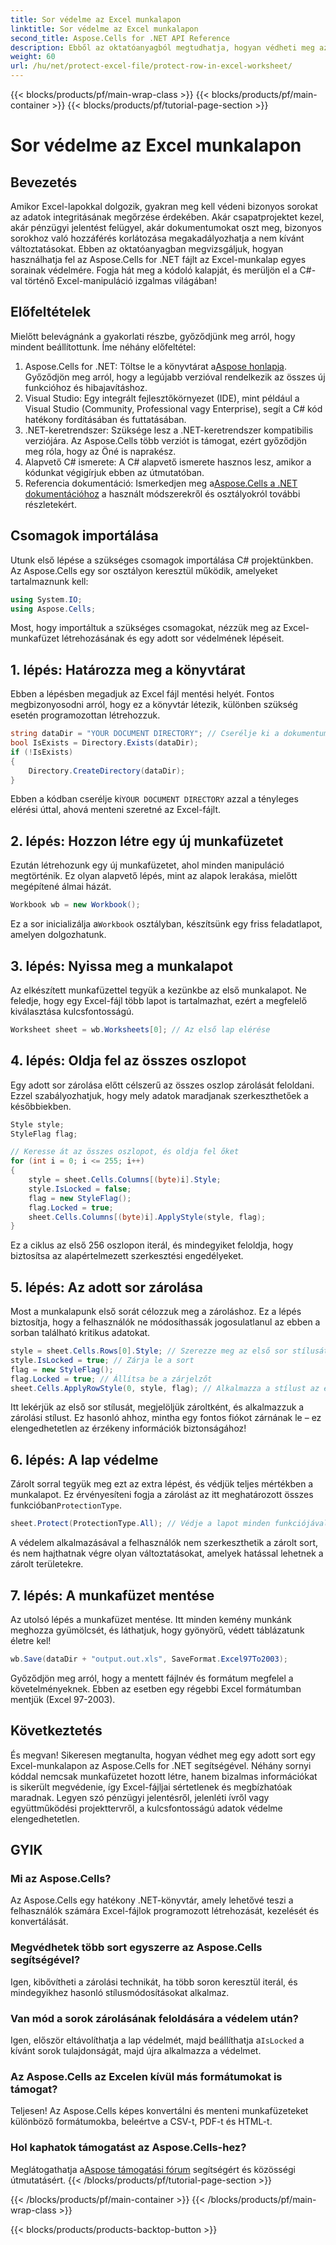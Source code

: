 ```yaml
---
title: Sor védelme az Excel munkalapon
linktitle: Sor védelme az Excel munkalapon
second_title: Aspose.Cells for .NET API Reference
description: Ebből az oktatóanyagból megtudhatja, hogyan védheti meg az Excel-táblázatok sorait az Aspose.Cells for .NET használatával. Lépésről lépésre bemutató C# nyelven.
weight: 60
url: /hu/net/protect-excel-file/protect-row-in-excel-worksheet/
---
```


{{< blocks/products/pf/main-wrap-class >}}
{{< blocks/products/pf/main-container >}}
{{< blocks/products/pf/tutorial-page-section >}}

# Sor védelme az Excel munkalapon

## Bevezetés

Amikor Excel-lapokkal dolgozik, gyakran meg kell védeni bizonyos sorokat az adatok integritásának megőrzése érdekében. Akár csapatprojektet kezel, akár pénzügyi jelentést felügyel, akár dokumentumokat oszt meg, bizonyos sorokhoz való hozzáférés korlátozása megakadályozhatja a nem kívánt változtatásokat. Ebben az oktatóanyagban megvizsgáljuk, hogyan használhatja fel az Aspose.Cells for .NET fájlt az Excel-munkalap egyes sorainak védelmére. Fogja hát meg a kódoló kalapját, és merüljön el a C#-val történő Excel-manipuláció izgalmas világában!

## Előfeltételek

Mielőtt belevágnánk a gyakorlati részbe, győződjünk meg arról, hogy mindent beállítottunk. Íme néhány előfeltétel:

1.  Aspose.Cells for .NET: Töltse le a könyvtárat a[Aspose honlapja](https://releases.aspose.com/cells/net/). Győződjön meg arról, hogy a legújabb verzióval rendelkezik az összes új funkcióhoz és hibajavításhoz.
2. Visual Studio: Egy integrált fejlesztőkörnyezet (IDE), mint például a Visual Studio (Community, Professional vagy Enterprise), segít a C# kód hatékony fordításában és futtatásában.
3. .NET-keretrendszer: Szüksége lesz a .NET-keretrendszer kompatibilis verziójára. Az Aspose.Cells több verziót is támogat, ezért győződjön meg róla, hogy az Öné is naprakész. 
4. Alapvető C# ismerete: A C# alapvető ismerete hasznos lesz, amikor a kódunkat végigírjuk ebben az útmutatóban.
5.  Referencia dokumentáció: Ismerkedjen meg a[Aspose.Cells a .NET dokumentációhoz](https://reference.aspose.com/cells/net/) a használt módszerekről és osztályokról további részletekért.

## Csomagok importálása

Utunk első lépése a szükséges csomagok importálása C# projektünkben. Az Aspose.Cells egy sor osztályon keresztül működik, amelyeket tartalmaznunk kell:

```csharp
using System.IO;
using Aspose.Cells;
```

Most, hogy importáltuk a szükséges csomagokat, nézzük meg az Excel-munkafüzet létrehozásának és egy adott sor védelmének lépéseit. 

## 1. lépés: Határozza meg a könyvtárat

Ebben a lépésben megadjuk az Excel fájl mentési helyét. Fontos megbizonyosodni arról, hogy ez a könyvtár létezik, különben szükség esetén programozottan létrehozzuk.

```csharp
string dataDir = "YOUR DOCUMENT DIRECTORY"; // Cserélje ki a dokumentum elérési útját
bool IsExists = Directory.Exists(dataDir);
if (!IsExists)
{
    Directory.CreateDirectory(dataDir);
}
```
 Ebben a kódban cserélje ki`YOUR DOCUMENT DIRECTORY` azzal a tényleges elérési úttal, ahová menteni szeretné az Excel-fájlt.

## 2. lépés: Hozzon létre egy új munkafüzetet

Ezután létrehozunk egy új munkafüzetet, ahol minden manipuláció megtörténik. Ez olyan alapvető lépés, mint az alapok lerakása, mielőtt megépítené álmai házát.

```csharp
Workbook wb = new Workbook();
```
 Ez a sor inicializálja a`Workbook` osztályban, készítsünk egy friss feladatlapot, amelyen dolgozhatunk.

## 3. lépés: Nyissa meg a munkalapot

Az elkészített munkafüzettel tegyük a kezünkbe az első munkalapot. Ne feledje, hogy egy Excel-fájl több lapot is tartalmazhat, ezért a megfelelő kiválasztása kulcsfontosságú.

```csharp
Worksheet sheet = wb.Worksheets[0]; // Az első lap elérése
```

## 4. lépés: Oldja fel az összes oszlopot

Egy adott sor zárolása előtt célszerű az összes oszlop zárolását feloldani. Ezzel szabályozhatjuk, hogy mely adatok maradjanak szerkeszthetőek a későbbiekben.

```csharp
Style style;
StyleFlag flag;

// Keresse át az összes oszlopot, és oldja fel őket
for (int i = 0; i <= 255; i++)
{
    style = sheet.Cells.Columns[(byte)i].Style;
    style.IsLocked = false;
    flag = new StyleFlag();
    flag.Locked = true;
    sheet.Cells.Columns[(byte)i].ApplyStyle(style, flag);
}
```
Ez a ciklus az első 256 oszlopon iterál, és mindegyiket feloldja, hogy biztosítsa az alapértelmezett szerkesztési engedélyeket.

## 5. lépés: Az adott sor zárolása

Most a munkalapunk első sorát célozzuk meg a zároláshoz. Ez a lépés biztosítja, hogy a felhasználók ne módosíthassák jogosulatlanul az ebben a sorban található kritikus adatokat.

```csharp
style = sheet.Cells.Rows[0].Style; // Szerezze meg az első sor stílusát
style.IsLocked = true; // Zárja le a sort
flag = new StyleFlag();
flag.Locked = true; // Állítsa be a zárjelzőt
sheet.Cells.ApplyRowStyle(0, style, flag); // Alkalmazza a stílust az első sorra
```
Itt lekérjük az első sor stílusát, megjelöljük zároltként, és alkalmazzuk a zárolási stílust. Ez hasonló ahhoz, mintha egy fontos fiókot zárnának le – ez elengedhetetlen az érzékeny információk biztonságához!

## 6. lépés: A lap védelme

 Zárolt sorral tegyük meg ezt az extra lépést, és védjük teljes mértékben a munkalapot. Ez érvényesíteni fogja a zárolást az itt meghatározott összes funkcióban`ProtectionType`.

```csharp
sheet.Protect(ProtectionType.All); // Védje a lapot minden funkciójával
```
A védelem alkalmazásával a felhasználók nem szerkeszthetik a zárolt sort, és nem hajthatnak végre olyan változtatásokat, amelyek hatással lehetnek a zárolt területekre.

## 7. lépés: A munkafüzet mentése

Az utolsó lépés a munkafüzet mentése. Itt minden kemény munkánk meghozza gyümölcsét, és láthatjuk, hogy gyönyörű, védett táblázatunk életre kel!

```csharp
wb.Save(dataDir + "output.out.xls", SaveFormat.Excel97To2003);
```
Győződjön meg arról, hogy a mentett fájlnév és formátum megfelel a követelményeknek. Ebben az esetben egy régebbi Excel formátumban mentjük (Excel 97-2003).

## Következtetés

És megvan! Sikeresen megtanulta, hogyan védhet meg egy adott sort egy Excel-munkalapon az Aspose.Cells for .NET segítségével. Néhány sornyi kóddal nemcsak munkafüzetet hozott létre, hanem bizalmas információkat is sikerült megvédenie, így Excel-fájljai sértetlenek és megbízhatóak maradnak. Legyen szó pénzügyi jelentésről, jelenléti ívről vagy együttműködési projekttervről, a kulcsfontosságú adatok védelme elengedhetetlen. 

## GYIK

### Mi az Aspose.Cells?
Az Aspose.Cells egy hatékony .NET-könyvtár, amely lehetővé teszi a felhasználók számára Excel-fájlok programozott létrehozását, kezelését és konvertálását.

### Megvédhetek több sort egyszerre az Aspose.Cells segítségével?
Igen, kibővítheti a zárolási technikát, ha több soron keresztül iterál, és mindegyikhez hasonló stílusmódosításokat alkalmaz.

### Van mód a sorok zárolásának feloldására a védelem után?
 Igen, először eltávolíthatja a lap védelmét, majd beállíthatja a`IsLocked` a kívánt sorok tulajdonságát, majd újra alkalmazza a védelmet.

### Az Aspose.Cells az Excelen kívül más formátumokat is támogat?
Teljesen! Az Aspose.Cells képes konvertálni és menteni munkafüzeteket különböző formátumokba, beleértve a CSV-t, PDF-t és HTML-t.

### Hol kaphatok támogatást az Aspose.Cells-hez?
 Meglátogathatja a[Aspose támogatási fórum](https://forum.aspose.com/c/cells/9) segítségért és közösségi útmutatásért.
{{< /blocks/products/pf/tutorial-page-section >}}

{{< /blocks/products/pf/main-container >}}
{{< /blocks/products/pf/main-wrap-class >}}

{{< blocks/products/products-backtop-button >}}
